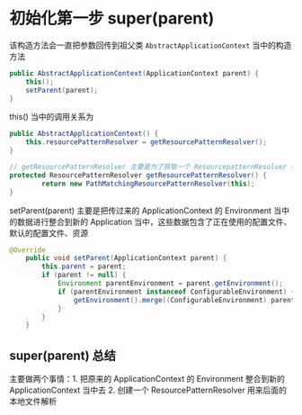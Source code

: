 # 初始化第一步 super(parent)

该构造方法会一直把参数回传到祖父类 `AbstractApplicationContext` 当中的构造方法

```java
public AbstractApplicationContext(ApplicationContext parent) {
    this();
    setParent(parent);
}
```

this() 当中的调用关系为

```java
public AbstractApplicationContext() {
    this.resourcePatternResolver = getResourcePatternResolver();
}

// getResourcePatternResolver 主要是为了获取一个 ResourcepatternResolver 来解析地址当中的参数
protected ResourcePatternResolver getResourcePatternResolver() {
		return new PathMatchingResourcePatternResolver(this);
}
```

setParent(parent) 主要是把传过来的 ApplicationContext 的 Environment 当中的数据进行整合到新的 Application 当中，这些数据包含了正在使用的配置文件、默认的配置文件、资源

```java
@Override
	public void setParent(ApplicationContext parent) {
		this.parent = parent;
		if (parent != null) {
			Environment parentEnvironment = parent.getEnvironment();
			if (parentEnvironment instanceof ConfigurableEnvironment) {
				getEnvironment().merge((ConfigurableEnvironment) parentEnvironment);
			}
		}
	}
```

## super(parent) 总结

主要做两个事情：1. 把原来的 ApplicationContext 的 Environment 整合到新的 ApplicationContext 当中去 2. 创建一个 ResourcePatternResolver 用来后面的本地文件解析
